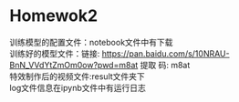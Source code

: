 # Homewok2

训练模型的配置文件：notebook文件中有下载  
训练好的模型文件：链接: https://pan.baidu.com/s/10NRAU-BnN_VVdYtZmOm0ow?pwd=m8at 提取 码: m8at  
特效制作后的视频文件:result文件夹下  
log文件信息在ipynb文件中有运行日志  
